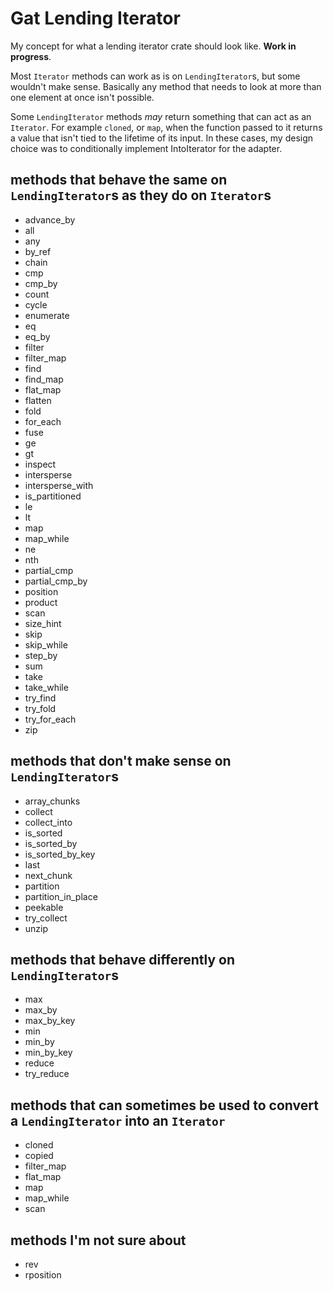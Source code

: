 # Gat Lending Iterator

My concept for what a lending iterator crate should look like. **Work in progress**.

Most `Iterator` methods can work as is on `LendingIterator`s, but some wouldn't make sense. Basically any method that needs to look at more than one element at once isn't possible.

Some `LendingIterator` methods *may* return something that can act as an `Iterator`. For example `cloned`, or `map`, when the function passed to it returns a value that isn't tied to the lifetime of its input. In these cases, my design choice was to conditionally implement IntoIterator for the adapter.

## methods that behave the same on `LendingIterator`s as they do on `Iterator`s

* advance_by
* all
* any
* by_ref
* chain
* cmp
* cmp_by
* count
* cycle
* enumerate
* eq
* eq_by
* filter
* filter_map
* find
* find_map
* flat_map
* flatten
* fold
* for_each
* fuse
* ge
* gt
* inspect
* intersperse
* intersperse_with
* is_partitioned
* le
* lt
* map
* map_while
* ne
* nth
* partial_cmp
* partial_cmp_by
* position
* product
* scan
* size_hint
* skip
* skip_while
* step_by
* sum
* take
* take_while
* try_find
* try_fold
* try_for_each
* zip

## methods that don't make sense on `LendingIterator`s

* array_chunks
* collect
* collect_into
* is_sorted
* is_sorted_by
* is_sorted_by_key
* last
* next_chunk
* partition
* partition_in_place
* peekable
* try_collect
* unzip

## methods that behave differently on `LendingIterator`s

* max
* max_by
* max_by_key
* min
* min_by
* min_by_key
* reduce
* try_reduce

## methods that can sometimes be used to convert a `LendingIterator` into an `Iterator`

* cloned
* copied
* filter_map
* flat_map
* map
* map_while
* scan

## methods I'm not sure about

* rev
* rposition
